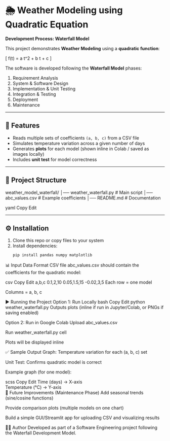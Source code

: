 # 🌦️ Weather Modeling using Quadratic Equation  
**Development Process: Waterfall Model**

This project demonstrates **Weather Modeling** using a **quadratic function**:  

\[
f(t) = a  t^2 + b t + c
\]

The software is developed following the **Waterfall Model** phases:  
1. Requirement Analysis  
2. System & Software Design  
3. Implementation & Unit Testing  
4. Integration & Testing  
5. Deployment  
6. Maintenance  

---

## 📌 Features
- Reads multiple sets of coefficients `(a, b, c)` from a CSV file  
- Simulates temperature variation across a given number of days  
- Generates **plots** for each model (shown inline in Colab / saved as images locally)  
- Includes **unit test** for model correctness  

---

## 📂 Project Structure
weather_model_waterfall/
│── weather_waterfall.py # Main script
│── abc_values.csv # Example coefficients
│── README.md # Documentation

yaml
Copy
Edit

---

## ⚙️ Installation

1. Clone this repo or copy files to your system  
2. Install dependencies:
   ```bash
   pip install pandas numpy matplotlib
📊 Input Data Format
CSV file abc_values.csv should contain the coefficients for the quadratic model:

csv
Copy
Edit
a,b,c
0.1,2,10
0.05,1.5,15
-0.02,3,5
Each row = one model

Columns = a, b, c

▶️ Running the Project
Option 1: Run Locally
bash
Copy
Edit
python weather_waterfall.py
Outputs plots (inline if run in Jupyter/Colab, or PNGs if saving enabled)

Option 2: Run in Google Colab
Upload abc_values.csv

Run weather_waterfall.py cell

Plots will be displayed inline

✅ Sample Output
Graph: Temperature variation for each (a, b, c) set

Unit Test: Confirms quadratic model is correct

Example graph (for one model):

scss
Copy
Edit
Time (days) → X-axis  
Temperature (°C) → Y-axis  
🔮 Future Improvements (Maintenance Phase)
Add seasonal trends (sine/cosine functions)

Provide comparison plots (multiple models on one chart)

Build a simple GUI/Streamlit app for uploading CSV and visualizing results

👨‍💻 Author
Developed as part of a Software Engineering project following the Waterfall Development Model.
